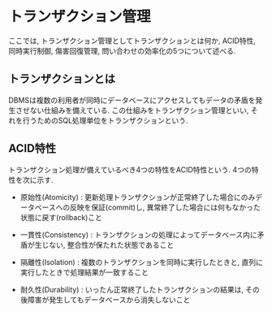 # トランザクション管理
ここでは, トランザクション管理としてトランザクションとは何か, ACID特性, 同時実行制御, 傷害回復管理, 問い合わせの効率化の5つについて述べる.

## トランザクションとは
DBMSは複数の利用者が同時にデータベースにアクセスしてもデータの矛盾を発生させない仕組みを備えている. この仕組みをトランザクション管理といい, それを行うためのSQL処理単位をトランザクションという.

## ACID特性
トランザクション処理が備えているべき4つの特性をACID特性という. 4つの特性を次に示す.
- 原始性(Atomicity) : 更新処理トランザクションが正常終了した場合にのみデータベースへの反映を保証(commit)し, 異常終了した場合には何もなかった状態に戻す(rollback)こと

- 一貫性(Consistency) : トランザクションの処理によってデータベース内に矛盾が生じない, 整合性が保たれた状態であること

- 隔離性(Isolation) : 複数のトランザクションを同時に実行したときと, 直列に実行したときで処理結果が一致すること

- 耐久性(Durability) : いったん正常終了したトランザクションの結果は, その後障害が発生してもデータベースから消失しないこと